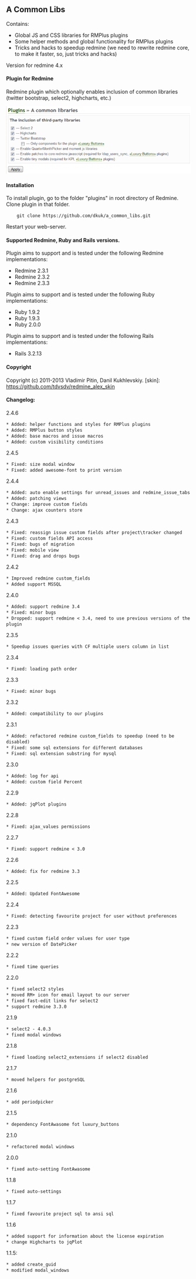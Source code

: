 ## A Common Libs
Contains:
  * Global JS and CSS libraries for RMPlus plugins
  * Some helper methods and global functionality for RMPlus plugins
  * Tricks and hacks to speedup redmine (we need to rewrite redmine core, to make it faster, so, just tricks and hacks)

Version for redmine 4.x

#### Plugin for Redmine

Redmine plugin which optionally enables inclusion of common libraries (twitter bootstrap, select2, highcharts, etc.)

![settings](https://github.com/agrus/a_common_libs/raw/master/screenshots/settings.png "settings")

#### Installation
To install plugin, go to the folder "plugins" in root directory of Redmine.
Clone plugin in that folder.

		git clone https://github.com/dkuk/a_common_libs.git

Restart your web-server.

#### Supported Redmine, Ruby and Rails versions.

Plugin aims to support and is tested under the following Redmine implementations:
* Redmine 2.3.1
* Redmine 2.3.2
* Redmine 2.3.3

Plugin aims to support and is tested under the following Ruby implementations:
* Ruby 1.9.2
* Ruby 1.9.3
* Ruby 2.0.0

Plugin aims to support and is tested under the following Rails implementations:
* Rails 3.2.13

#### Copyright
Copyright (c) 2011-2013 Vladimir Pitin, Danil Kukhlevskiy.
[skin]: https://github.com/tdvsdv/redmine_alex_skin

#### Changelog:

  2.4.6
  
    * Added: helper functions and styles for RMPlus plugins
    * Added: RMPlus button styles
    * Added: base macros and issue macros
    * Added: custom visibility conditions
    
 2.4.5
 
    * Fixed: size modal window
    * Fixed: added awesome-font to print version
    
 2.4.4
 
    * Added: auto enable settings for unread_issues and redmine_issue_tabs
    * Added: patching views
    * Change: improve custom fields
    * Change: ajax counters store
    
  2.4.3
  
    * Fixed: reassign issue custom fields after project\tracker changed
    * Fixed: custom fields API access
    * Fixed: bugs of migration
    * Fixed: mobile view
    * Fixed: drag and drops bugs
    
  2.4.2
  
    * Improved redmine custom_fields
    * Added support MSSQL
    
  2.4.0
  
    * Added: support redmine 3.4
    * Fixed: minor bugs
    * Dropped: support redmine < 3.4, need to use previous versions of the plugin
    
  2.3.5
  
    * Speedup issues queries with CF multiple users column in list
    
  2.3.4
  
    * Fixed: loading path order
  2.3.3
  
    * Fixed: minor bugs
    
  2.3.2
  
    * Added: compatibility to our plugins
    
  2.3.1
  
    * Added: refactored redmine custom_fields to speedup (need to be disabled)
    * Fixed: some sql extensions for different databases
    * Fixed: sql extension substring for mysql
    
  2.3.0
  
    * Added: log for api
    * Added: custom field Percent
    
  2.2.9
  
    * Added: jqPlot plugins
    
  2.2.8
  
    * Fixed: ajax_values permissions
    
  2.2.7
  
    * Fixed: support redmine < 3.0
    
  2.2.6
  
    * Added: fix for redmine 3.3
    
  2.2.5
  
    * Added: Updated FontAwesome
    
  2.2.4
  
    * Fixed: detecting favourite project for user without preferences
    
  2.2.3
  
    * fixed custom field order values for user type
    * new version of DatePicker
    
  2.2.2
  
    * fixed time queries
    
  2.2.0
  
    * fixed select2 styles
    * moved RM+ icon for email layout to our server
    * fixed fast-edit links for select2
    * support redmine 3.3.0
    
  2.1.9
  
    * select2 - 4.0.3
    * fixed modal windows
    
  2.1.8
  
    * fixed loading select2_extensions if select2 disabled
    
  2.1.7
  
    * moved helpers for postgreSQL
    
  2.1.6
  
    * add periodpicker
  2.1.5
  
    * dependency FontAwasome fot luxury_buttons
    
  2.1.0
  
    * refactored modal windows
  2.0.0
  
    * fixed auto-setting FontAwasome
  1.1.8
  
    * fixed auto-settings
  1.1.7
  
    * fixed favourite project sql to ansi sql
  1.1.6
  
    * added support for information about the license expiration
    * change Highcharts to jqPlot
    
  1.1.5:
  
    * added create_guid
    * modified modal_windows
